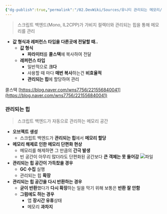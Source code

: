 ```yaml
---
{"dg-publish":true,"permalink":"/02.DevWiki/Sources/유니티 관리되는 메모리/","noteIcon":"","created":"2024-12-21T18:32:47.000+09:00","updated":"2025-07-23T00:15:20.000+09:00"}
---
```


> 스크립트 백엔드(Mono, IL2CPP)가 가비지 컬렉터와 관리되는 힙을 통해 메모리를 관리

- **값 형식과 레퍼런스 타입을 다른곳에 전달할 때..**
    - **값 형식**
        - **파라미터**를 **콜스택**에 복사하여 전달
    - **레퍼런스 타입**
        - 일반적으로 **크다**
        - 사용할 때 마다 **매번 복사**하는건 **비효율적**
        - **관리되는 힙**에 할당하여 관리

콜스택 [https://blog.naver.com/wns7756/221556840041](https://blog.naver.com/wns7756/221556840041)

### 관리되는 힙

> 스크립트 백엔드가 자동으로 관리하는 메모리 공간

- **오브젝트 생성**
    - 스크립트 백엔드가 **관리되는 힙**에서 **메모리 할당**
- **메모리 해제로 인한 메모리 단편화 현상**
    - 메모리를 해제하면 그 만큼의 **간극 발생**
    - 빈 공간이 아무리 많더라도 단편화된 공간보다 **큰 객체는 못 들어감**
    ![파일](https://docs.unity3d.com/kr/2021.3/uploads/Main/managed-heap-removed-objects.jpg)
- **관리되는 힙 공간이 가득찼을 경우**
    - **GC 수집** 실행
    - 관리되는 힙 **확장**
- **관리되는 힙 공간을 다시 반환하는 경우**
    - **굳이 반환**했다가 **다시 확장**하는 일을 막기 위해 보통은 **반환 잘 안함**
    - **그럼에도 하는 경우**
        - 앱 **장시간 유휴**상태
        - 메모리 **과차지**